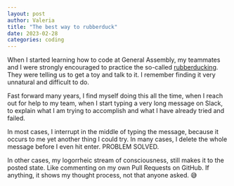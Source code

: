 ```yaml
---
layout: post
author: Valeria
title: "The best way to rubberduck"
date: 2023-02-28
categories: coding
---
```

When I started learning how to code at General Assembly, my teammates
and I were strongly encouraged to practice the so-called
[rubberducking](https://en.wikipedia.org/wiki/Rubber_duck_debugging).
They were telling us to get a toy and talk to it.
I remember finding it very unnatural and difficult to do.

Fast forward many years, I find myself doing this all the time,
when I reach out for help to my team, when I start typing a very long
message on Slack, to explain what I am trying to accomplish
and what I have already tried and failed.

In most cases, I interrupt in the middle of typing the message, because
it occurs to me yet another thing I could try.
In many cases, I delete the whole message before I even hit enter.
PROBLEM SOLVED.

In other cases, my logorrheic stream of consciousness, still makes
it to the posted state. Like commenting on my own Pull Requests on GitHub.
If anything, it shows my thought process, not that anyone asked. 😅
